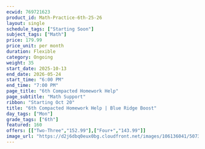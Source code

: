 ```yaml
---
ecwid: 769721623
product_id: Math-Practice-6th-25-26
layout: single
schedule_tags: ["Starting Soon"]
subject_tags: ["Math"]
price: 179.99
price_unit: per month
duration: Flexible
category: Ongoing
weight: 35
start_date: 2025-10-13
end_date: 2026-05-24
start_time: "6:00 PM"
end_time: "7:00 PM"
page_title: "6th Compacted Homework Help"
page_subtitle: "Math Support"
ribbon: "Starting Oct 20"
title: "6th Compacted Homework Help | Blue Ridge Boost"
day_tags: ["Mon"]
grade_tags: ["6th"]
featured: 160
offers: [["Two-Three","152.99"],["Four+","143.99"]]
image_url: "https://d2j6dbq0eux0bg.cloudfront.net/images/106136041/5073277807.png"
---
```

